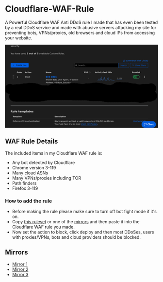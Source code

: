 # Cloudflare-WAF-Rule
A Powerful Cloudflare WAF Anti DDoS rule I made that has even been tested by a real DDoS service and made with abusive servers attacking my site for preventing bots, VPNs/proxies, old browsers and cloud IPs from accessing your website.

![Screenshot of rule blocking lots of stuff](Screenshot.png "Screenshot of it used on a website")

## WAF Rule Details

The included items in my Cloudflare WAF rule is:

- Any bot detected by Cloudflare
- Chrome version 3-119
- Many cloud ASNs
- Many VPNs/proxies including TOR
- Path finders
- Firefox 3-119

### How to add the rule
- Before making the rule please make sure to turn off bot fight mode if it's on.
- Copy [this ruleset](https://cstuff.cz/Cloudflare-WAF-rule.txt) or one of the [mirrors](#Mirrors) and then paste it into the Cloudflare WAF rule you made.
- Now set the action to block, click deploy and then most DDoSes, users with proxies/VPNs, bots and cloud providers should be blocked.

## Mirrors
- [Mirror 1](https://raw.githubusercontent.com/SomeTechyGuy/Cloudflare-WAF-Rule/main/AntiDDos.txt)
- [Mirror 2](https://gitlab.com/cjhar1224/My-website/-/raw/main/public/Cloudflare-WAF-rule.txt)
- [Mirror 3](https://cdn.jsdelivr.net/gh/SomeTechyGuy/Cloudflare-WAF-Rule@main/AntiDDos.txt)
